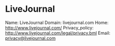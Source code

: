 
# LiveJournal

Name: LiveJournal
Domain: livejournal.com
Home: http://www.livejournal.com/
Privacy_policy: http://www.livejournal.com/legal/privacy.bml
Email: privacy@livejournal.com
